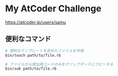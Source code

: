 # My AtCoder Challenge

https://atcoder.jp/users/sainu

## 便利なコマンド

```sh
# 便利なテンプレートを含めたファイルを作成
bin/touch path/to/file.rb

# ファイルから提出用コードのみをクリップボードにコピーする
bin/sub path/to/file.rb
```
